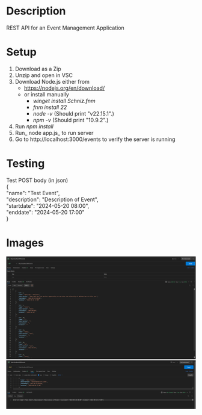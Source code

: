 # Description
REST API for an Event Management Application

# Setup
1. Download as a Zip
2. Unzip and open in VSC
3.  Download Node.js either from
    - https://nodejs.org/en/download/
    - or install manually
      - _winget install Schniz.fnm_
      - _fnm install 22_
      - _node -v_ (Should print "v22.15.1".)
      - _npm -v_ (Should print "10.9.2".)
4. Run _npm install_
5. Run_ node app.js_ to run server
6. Go to http://localhost:3000/events to verify the server is running

# Testing

Test POST body (in json) <br>
{ <br>
  "name": "Test Event", <br>
  "description": "Description of Event", <br>
  "startdate": "2024-05-20 08:00", <br>
  "enddate": "2024-05-20 17:00" <br> 
}


# Images
![GET example](/screenshots/Get.png?raw=true "GET example")
![GET example](/screenshots/Post.png?raw=true "GET example")
